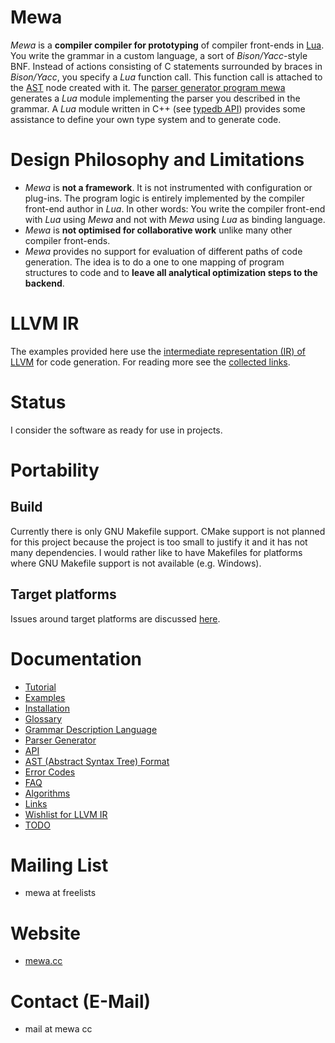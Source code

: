 # Mewa
_Mewa_ is a **compiler compiler for prototyping** of compiler front-ends in [Lua](https://www.lua.org). You write the grammar in a custom language, a sort of _Bison/Yacc_-style BNF. Instead of actions consisting of C statements surrounded by braces in _Bison/Yacc_, you specify a _Lua_ function call. This function call is attached to the [AST](doc/ast.md) node created with it. The [parser generator program mewa](doc/program_mewa.pdf) generates a _Lua_ module implementing the parser you described in the grammar.
A _Lua_ module written in C++ (see [typedb API](doc/typedb.md)) provides some assistance to define your own type system and to generate code.

# Design Philosophy and Limitations
 - _Mewa_ is **not a framework**. It is not instrumented with configuration or plug-ins. The program logic is entirely implemented by the compiler front-end author in _Lua_. In other words: You write the compiler front-end with _Lua_ using _Mewa_ and not with _Mewa_ using _Lua_ as binding language.
 - _Mewa_ is **not optimised for collaborative work** unlike many other compiler front-ends.
 - _Mewa_ provides no support for evaluation of different paths of code generation. The idea is to do a one to one mapping of program structures to code and to **leave all analytical optimization steps to the backend**.

# LLVM IR
The examples provided here use the [intermediate representation (IR) of LLVM](https://llvm.org/docs/LangRef.html) for code generation. 
For reading more see the [collected links](doc/links.md).

# Status
I consider the software as ready for use in projects.

# Portability

## Build
Currently there is only GNU Makefile support. CMake support is not planned for this project because the project is too small to justify it and it has not many dependencies. I would rather like to have Makefiles for platforms where GNU Makefile support is not available (e.g. Windows). 

## Target platforms
Issues around target platforms are discussed [here](doc/portability.md).


# Documentation
* [Tutorial](doc/tutorial.md)
* [Examples](doc/example_compiler.md)
* [Installation](INSTALL.Ubuntu.md)
* [Glossary](doc/glossary.md)
* [Grammar Description Language](doc/grammar.md)
* [Parser Generator](doc/program_mewa.pdf)
* [API](doc/libmewa.md)
* [AST (Abstract Syntax Tree) Format](doc/ast.md)
* [Error Codes](doc/errorcodes.md)
* [FAQ](doc/faq.md)
* [Algorithms](doc/algorithms.md)
* [Links](doc/links.md)
* [Wishlist for LLVM IR](doc/wishlist_llvmir.md)
* [TODO](doc/todo.md)

# Mailing List
* mewa at freelists

# Website
* [mewa.cc](http://mewa.cc)

# Contact (E-Mail)
* mail at mewa cc

